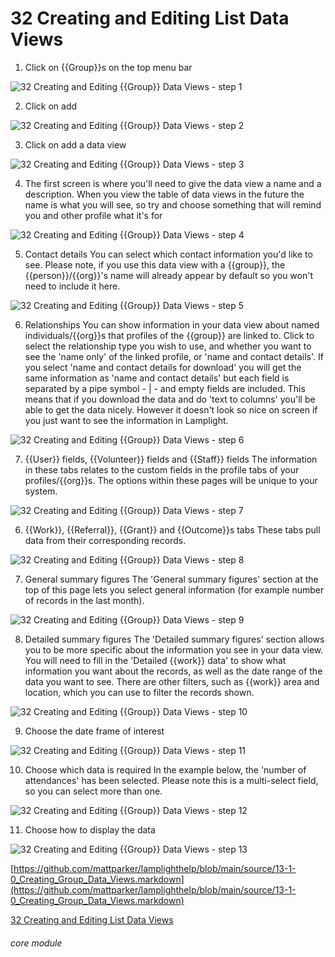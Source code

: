 # 32 Creating and Editing List Data Views


1. Click on {{Group}}s on the top menu bar

![32 Creating and Editing {{Group}} Data Views - step 1](32_Creating_and_Editing_List_Data_Views_im_1.png)

2. Click on add

![32 Creating and Editing {{Group}} Data Views - step 2](32_Creating_and_Editing_List_Data_Views_im_2.png)

3. Click on add a data view

![32 Creating and Editing {{Group}} Data Views - step 3](32_Creating_and_Editing_List_Data_Views_im_3.png)

4. The first screen is where you&#039;ll need to give the data view a name and a description.
When you view the table of data views in the future the name is what you will see, so try and choose something that will remind you and other profile what it&#039;s for

![32 Creating and Editing {{Group}} Data Views - step 4](32_Creating_and_Editing_List_Data_Views_im_4.png)

5. Contact details
You can select which contact information you&#039;d like to see. Please note, if you use this data view with a {{group}}, the {{person}}/{{org}}&#039;s name will already appear by default so you won&#039;t need to include it here.

![32 Creating and Editing {{Group}} Data Views - step 5](32_Creating_and_Editing_List_Data_Views_im_5.png)

6. Relationships
You can show information in your data view about named individuals/{{org}}s that profiles of the {{group}} are linked to.
Click to select the relationship type you wish to use, and whether you want to see the &#039;name only&#039; of the linked profile, or &#039;name and contact details&#039;.
If you select &#039;name and contact details for download&#039; you will get the same information as &#039;name and contact details&#039; but each field is separated by a pipe symbol - | - and empty fields are included.
This means that if you download the data and do &#039;text to columns&#039; you&#039;ll be able to get the data nicely. However it doesn&#039;t look so nice on screen if you just want to see the information in Lamplight.

![32 Creating and Editing {{Group}} Data Views - step 6](32_Creating_and_Editing_List_Data_Views_im_6.png)

7. {{User}} fields, {{Volunteer}} fields and {{Staff}} fields
The information in these tabs relates to the custom fields in the profile tabs of your profiles/{{org}}s. The options within these pages will be unique to your system.

![32 Creating and Editing {{Group}} Data Views - step 7](32_Creating_and_Editing_List_Data_Views_im_7.png)

6. {{Work}}, {{Referral}}, {{Grant}} and {{Outcome}}s tabs
These tabs pull data from their corresponding records.

![32 Creating and Editing {{Group}} Data Views - step 8](32_Creating_and_Editing_List_Data_Views_im_8.png)

7. General summary figures
The &#039;General summary figures&#039; section at the top of this page lets you select general information (for example number of records in the last month).

![32 Creating and Editing {{Group}} Data Views - step 9](32_Creating_and_Editing_List_Data_Views_im_9.png)

8. Detailed summary figures
The &#039;Detailed summary figures&#039; section allows you to be more specific about the information you see in your data view. You will need to fill in the &#039;Detailed {{work}} data&#039; to show what information you want about the records, as well as the date range of the data you want to see. There are other filters, such as {{work}} area and location, which you can use to filter the records shown.

![32 Creating and Editing {{Group}} Data Views - step 10](32_Creating_and_Editing_List_Data_Views_im_10.png)

9. Choose the date frame of interest

![32 Creating and Editing {{Group}} Data Views - step 11](32_Creating_and_Editing_List_Data_Views_im_11.png)

10. Choose which data is required
In the example below, the &#039;number of attendances&#039; has been selected. Please note this is a multi-select field, so you can select more than one.

![32 Creating and Editing {{Group}} Data Views - step 12](32_Creating_and_Editing_List_Data_Views_im_12.png)

11. Choose how to display the data

![32 Creating and Editing {{Group}} Data Views - step 13](32_Creating_and_Editing_List_Data_Views_im_13.png)

[https://github.com/mattparker/lamplighthelp/blob/main/source/13-1-0_Creating_Group_Data_Views.markdown](https://github.com/mattparker/lamplighthelp/blob/main/source/13-1-0_Creating_Group_Data_Views.markdown)

[32 Creating and Editing List Data Views](/help/index/p/32)


###### core module
